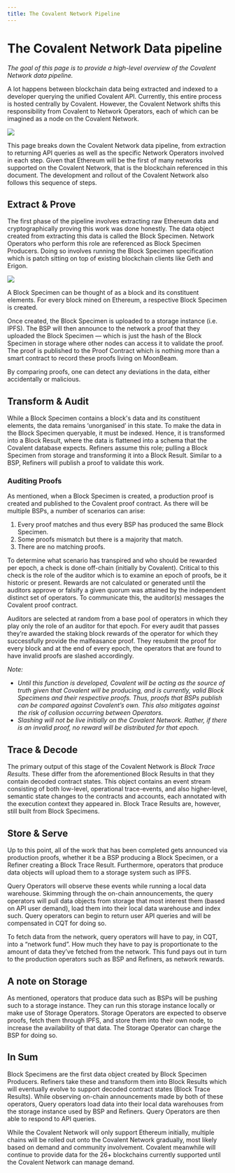 ```yaml
---
title: The Covalent Network Pipeline
---
```


# The Covalent Network Data pipeline

*The goal of this page is to provide a high-level overview of the Covalent Network data pipeline.*

A lot happens between blockchain data being extracted and indexed to a developer querying the unified Covalent API. Currently, this entire process is hosted centrally by Covalent. However, the Covalent Network shifts this responsibility from Covalent to Network Operators, each of which can be imagined as a node on the Covalent Network.

<img src="/static/images/network/pipeline.jpg"></img>

This page breaks down the Covalent Network data pipeline, from extraction to returning API queries as well as the specific Network Operators involved in each step. Given that Ethereum will be the first of many networks supported on the Covalent Network, that is the blockchain referenced in this document. The development and rollout of the Covalent Network also follows this sequence of steps.

## Extract & Prove

The first phase of the pipeline involves extracting raw Ethereum data and cryptographically proving this work was done honestly. The data object created from extracting this data is called the Block Specimen. Network Operators who perform this role are referenced as Block Specimen Producers. Doing so involves running the Block Specimen specification which is patch sitting on top of existing blockchain clients like Geth and Erigon.

<img src="/static/images/network/bsp.jpg"></img>

A Block Specimen can be thought of as a block and its constituent elements. For every block mined on Ethereum, a respective Block Specimen is created.

Once created, the Block Specimen is uploaded to a storage instance (i.e. IPFS). The BSP will then announce to the network a proof that they uploaded the Block Specimen — which is just the hash of the Block Specimen in storage where other nodes can access it to validate the proof. The proof is published to the Proof Contract which is nothing more than a smart contract to record these proofs living on MoonBeam.

By comparing proofs, one can detect any deviations in the data, either accidentally or malicious.

## Transform & Audit

While a Block Specimen contains a block's data and its constituent elements, the data remains ‘unorganised’ in this state. To make the data in the Block Specimen queryable, it must be indexed. Hence, it is transformed into a Block Result, where the data is flattened into a schema that the Covalent database expects. Refiners assume this role; pulling a Block Specimen from storage and transforming it into a Block Result. Similar to a BSP, Refiners will publish a proof to validate this work.

### Auditing Proofs

As mentioned, when a Block Specimen is created, a production proof is created and published to the Covalent proof contract. As there will be multiple BSPs, a number of scenarios can arise:

1. Every proof matches and thus every BSP has produced the same Block Specimen.  
2. Some proofs mismatch but there is a majority that match.
3. There are no matching proofs.

To determine what scenario has transpired and who should be rewarded per epoch, a check is done off-chain (initially by Covalent). Critical to this check is the role of the auditor which is to examine an epoch of proofs, be it historic or present. Rewards are not calculated or generated until the auditors approve or falsify a given quorum was attained by the independent distinct set of operators. To communicate this, the auditor(s) messages the Covalent proof contract.

Auditors are selected at random from a base pool of operators in which they play only the role of an auditor for that epoch. For every audit that passes they’re awarded the staking block rewards of the operator for which they successfully provide the malfeasance proof. They resubmit the proof for every block and at the end of every epoch, the operators that are found to have invalid proofs are slashed accordingly.

*Note:*

- *Until this function is developed, Covalent will be acting as the source of truth given that Covalent will be producing, and is currently, valid Block Specimens and their respective proofs. Thus, proofs that BSPs publish can be compared against Covalent’s own. This also mitigates against the risk of collusion occurring between Operators.*
- *Slashing will not be live initially on the Covalent Network. Rather, if there is an invalid proof, no reward will be distributed for that epoch.*

## Trace & Decode

The primary output of this stage of the Covalent Network is *Block Trace Results.* These differ from the aforementioned Block Results in that they contain decoded contract states. This object contains an event stream consisting of both low-level, operational trace-events, and also higher-level, semantic state changes to the contracts and accounts, each annotated with the execution context they appeared in. Block Trace Results are, however, still built from Block Specimens.

## Store & Serve

Up to this point, all of the work that has been completed gets announced via production proofs, whether it be a BSP producing a Block Specimen, or a Refiner creating a Block Trace Result. Furthermore, operators that produce data objects will upload them to a storage system such as IPFS.

Query Operators will observe these events while running a local data warehouse. Skimming through the on-chain announcements, the query operators will pull data objects from storage that most interest them (based on API user demand), load them into their local data warehouse and index such. Query operators can begin to return user API queries and will be compensated in CQT for doing so.  

To fetch data from the network, query operators will have to pay, in CQT, into a “network fund”. How much they have to pay is proportionate to the amount of data they’ve fetched from the network. This fund pays out in turn to the production operators such as BSP and Refiners, as network rewards.

## A note on Storage

As mentioned, operators that produce data such as BSPs will be pushing such to a storage instance. They can run this storage instance locally or make use of Storage Operators. Storage Operators are expected to observe proofs, fetch them through IPFS, and store them into their own node, to increase the availability of that data. The Storage Operator can charge the BSP for doing so.

## In Sum

Block Specimens are the first data object created by Block Specimen Producers. Refiners take these and transform them into Block Results which will eventually evolve to support decoded contract states (Block Trace Results). While observing on-chain announcements made by both of these operators, Query operators load data into their local data warehouses from the storage instance used by BSP and Refiners. Query Operators are then able to respond to API queries.   

While the Covalent Network will only support Ethereum initially, multiple chains will be rolled out onto the Covalent Network gradually, most likely based on demand and community involvement. Covalent meanwhile will continue to provide data for the 26+ blockchains currently supported until the Covalent Network can manage demand.

